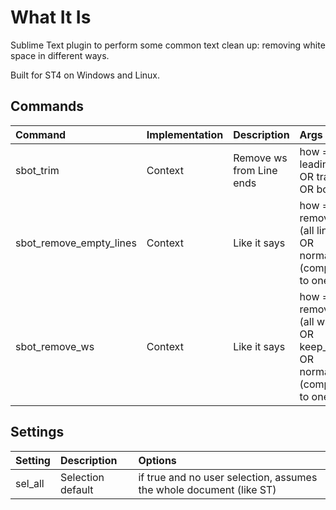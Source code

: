 # What It Is

Sublime Text plugin to perform some common text clean up: removing white space in different ways.

Built for ST4 on Windows and Linux.

## Commands
| Command                    | Implementation | Description               | Args                                                                    |
| :--------                  | :-------       | :-------                  | :-------                                                                |
| sbot_trim                  | Context        | Remove ws from Line ends  | how = leading OR trailing OR both                                       |
| sbot_remove_empty_lines    | Context        | Like it says              | how = remove_all (all lines) OR normalize (compact to one)              |
| sbot_remove_ws             | Context        | Like it says              | how = remove_all (all ws) OR keep_eol OR normalize (compact to one ws   |

## Settings
| Setting            | Description         | Options                                                               |
| :--------          | :-------            | :------                                                               |
| sel_all            | Selection default   | if true and no user selection, assumes the whole document (like ST)   |
